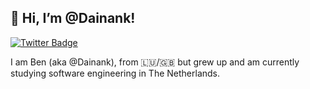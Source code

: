 <h2> 👋 Hi, I’m @Dainank! </h2>

<!-- <img align='right' src='https://i.imgur.com/3JG54bK.jpg' width='200'> -->

[![Twitter Badge](https://img.shields.io/badge/-@_Dainank-1ca0f1?style=flat-square&labelColor=1ca0f1&logo=twitter&logoColor=white&link=https://twitter.com/iDainank)](https://twitter.com/iDainank)

I am Ben (aka @Dainank), from :luxembourg:/:uk: but grew up and am currently studying software engineering in The Netherlands.
